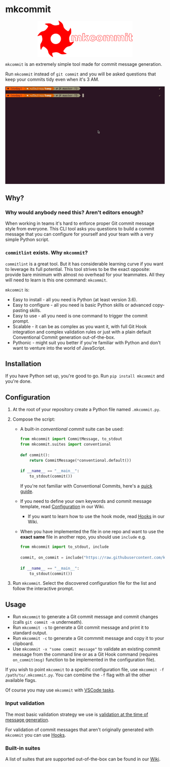 # mkcommit

<img src="static/logo.png" width="300" style="display: block;margin-left: auto;margin-right: auto;">

`mkcommit` is an extremely simple tool made for commit message generation.

Run `mkcommit` instead of `git commit` and you will be asked questions that keep your commits tidy even when it's 3 AM.

![mkcommit gif](static/mkcommit.gif)

## Why?

### Why would anybody need this? Aren't editors enough?

When working in teams it's hard to enforce proper Git commit message style from everyone. This CLI tool asks you questions to build a commit message that you can configure for yourself and your team with a very simple Python script.

### `commitlint` exists. Why `mkcommit`?

`commitlint` is a great tool. But it has considerable learning curve if you want to leverage its full potential. This tool strives to be the exact opposite: provide bare minimum with almost no overhead for your teammates. All they will need to learn is this one command: `mkcommit`.

`mkcommit` is:

- Easy to install - all you need is Python (at least version 3.6).
- Easy to configure - all you need is basic Python skills or advanced copy-pasting skills.
- Easy to use - all you need is one command to trigger the commit prompt.
- Scalable - it can be as complex as you want it, with full Git Hook integration and complex validation rules or just with a plain default Conventional Commit generation out-of-the-box.
- Pythonic - might suit you better if you're familiar with Python and don't want to venture into the world of JavaScript.

## Installation

If you have Python set up, you're good to go. Run `pip install mkcommit` and you're done.

## Configuration

1. At the root of your repository create a Python file named `.mkcommit.py`.
2. Compose the script:

    - A built-in _conventional commit_ suite can be used:

        ```python
        from mkcommit import CommitMessage, to_stdout
        from mkcommit.suites import conventional

        def commit():
            return CommitMessage(*conventional.default())

        if __name__ == "__main__":
            to_stdout(commit())
        ```

        If you're not familiar with Conventional Commits, here's a [quick guide](https://www.conventionalcommits.org/en/v1.0.0/).

    - If you need to define your own keywords and commit message template, read [Configuration](https://github.com/kjczarne/mkcommit/wiki/Configuration) in our Wiki.

        - If you want to learn how to use the hook mode, read [Hooks](https://github.com/kjczarne/mkcommit/wiki/Hooks) in our Wiki.

    - When you have implemented the file in one repo and want to use the **exact same** file in another repo, you should use `include` e.g.

        ```python
        from mkcommit import to_stdout, include

        commit, on_commit = include("https://raw.githubusercontent.com/kjczarne/mkcommit/master/test/res/example.semantic.mkcommit.py")

        if __name__ == "__main__":
            to_stdout(commit())
        ```

3. Run `mkcommit`. Select the discovered configuration file for the list and follow the interactive prompt.

## Usage

- Run `mkcommit` to generate a Git commit message and commit changes (calls `git commit -m` underneath).
- Run `mkcommit -s` to generate a Git commit message and print it to standard output.
- Run `mkcommit -c` to generate a Git commmit message and copy it to your clipboard.
- Use `mkcommit -x "some commit message"` to validate an existing commit message from the command line or as a Git Hook command (requires `on_commit(msg)` function to be implemented in the configuration file).

If you wish to point `mkcommit` to a specific configuration file, use `mkcommit -f /path/to/.mkcommit.py`. You can combine the `-f` flag with all the other available flags.

Of course you may use `mkcommit` with [VSCode tasks](https://github.com/kjczarne/mkcommit/wiki/VSCode).

### Input validation

The most basic validation strategy we use is [validation at the time of message generation](https://github.com/kjczarne/mkcommit/wiki/Validators).

For validation of commit messages that aren't originally generated with `mkcommit` you can use [Hooks](https://github.com/kjczarne/mkcommit/wiki/Hooks).

### Built-in suites

A list of suites that are supported out-of-the-box can be found in our [Wiki](https://github.com/kjczarne/mkcommit/wiki/Suites).

